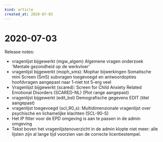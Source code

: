 ```yaml
---
kind: article
created_at: 2020-07-03
---
```


# 2020-07-03

Release notes: 
* vragenlijst bijgewerkt (mgw_algem) Algemene vragen onderzoek 'Mentale gezondheid op de werkvloer'
* vragenlijst bijgewerkt (moph_sms): Mophar bijwerkingen Somatische mini Screen (SmS) subvragen toegevoegd en antwoordopties hoofdvragen aangepast naar 1-niet tot 5-erg veel
* Vragenlijst bijgewerkt (scared): Screen for Child Anxiety Related Emotional Disorders (SCARED-NL) (Plot range aangepast)
* vragenlijst bijgewerkt (edit_bsl) Demografische gegevens EDIT (titel aangepast)
* vragenlijst toegevoegd (scl_90_s): Multidimensionale vragenlijst over psychische en lichamelijke klachten (SCL-90-S)
* Het IP filter voor de EPD omgeving is aan te passen in de admin omgeving
* Tekst boven het vragenlijstenoverzicht in de admin klopte niet meer: alle lijsten zijn al lange tijd voorzien van de correcte licentiestempel.
